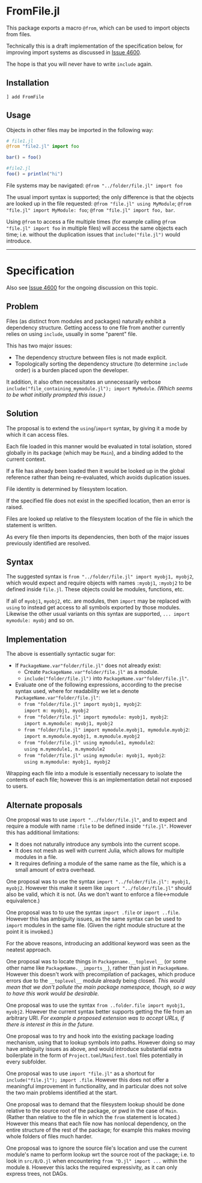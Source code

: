 # FromFile.jl

This package exports a macro `@from`, which can be used to import objects from files.

Technically this is a draft implementation of the specification below, for improving import systems as discussed in [Issue 4600](https://github.com/JuliaLang/julia/issues/4600).

The hope is that you will never have to write `include` again.

## Installation
```
] add FromFile
```

## Usage

Objects in other files may be imported in the following way:

```julia
# file1.jl
@from "file2.jl" import foo

bar() = foo()

#file2.jl
foo() = println("hi")
```

File systems may be navigated: `@from "../folder/file.jl" import foo`

The usual import syntax is supported; the only difference is that the objects are looked up in the file requested: `@from "file.jl" using MyModule`; `@from "file.jl" import MyModule: foo`; `@from "file.jl" import foo, bar`.

Using `@from` to access a file multiple times (for example calling `@from "file.jl" import foo` in multiple files) will access the same objects each time; i.e. without the duplication issues that `include("file.jl")` would introduce.

---

# Specification

Also see [Issue 4600](https://github.com/JuliaLang/julia/issues/4600) for the ongoing discussion on this topic.

## Problem
Files (as distinct from modules and packages) naturally exhibit a dependency structure. Getting access to one file from another currently relies on using `include`, usually in some "parent" file.

This has two major issues:
- The dependency structure between files is not made explicit.
- Topologically sorting the dependency structure (to determine `include` order) is a burden placed upon the developer.

It addition, it also often necessitates an unnecessarily verbose `include("file_containing_mymodule.jl"); import MyModule`. _(Which seems to be what initially prompted this issue.)_

## Solution

The proposal is to extend the `using`/`import` syntax, by giving it a mode by which it can access files.

Each file loaded in this manner would be evaluated in total isolation, stored globally in its package (which may be `Main`), and a binding added to the current context.

If a file has already been loaded then it would be looked up in the global reference rather than being re-evaluated, which avoids duplication issues.

File identity is determined by filesystem location.

If the specified file does not exist in the specified location, then an error is raised.

Files are looked up relative to the filesystem location of the file in which the statement is written.

As every file then imports its dependencies, then both of the major issues previously identified are resolved.

## Syntax

The suggested syntax is `from "../folder/file.jl" import myobj1, myobj2`, which would expect and require objects with names `:myobj1`, `:myobj2` to be defined inside `file.jl`. These objects could be modules, functions, etc.

If all of `myobj1`, `myobj2`, etc. are modules, then `import` may be replaced with `using` to instead get access to all symbols exported by those modules. Likewise the other usual variants on this syntax are supported, `... import mymodule: myobj` and so on.

## Implementation

The above is essentially syntactic sugar for:
- If `PackageName.var"folder/file.jl"` does not already exist:
    - Create `PackageName.var"folder/file.jl"` as a module.
    - `include("folder/file.jl")` into `PackageName.var"folder/file.jl"`.
- Evaluate one of the following expressions, according to the precise syntax used, where for readability we let `m` denote `PackageName.var"folder/file.jl"`:
    - `from "folder/file.jl" import myobj1, myobj2`:  
    `import m: myobj1, myobj2`
    - `from "folder/file.jl" import mymodule: myobj1, myobj2`:  
    `import m.mymodule: myobj1, myobj2`
    - `from "folder/file.jl" import mymodule.myobj1, mymodule.myobj2`:  
    `import m.mymodule.myobj1, m.mymodule.myobj2`
    - `from "folder/file.jl" using mymodule1, mymodule2`:  
    `using m.mymodule1, m.mymodule2`
    - `from "folder/file.jl" using mymodule: myobj1, myobj2`:  
    `using m.mymodule: myobj1, myobj2`
    
Wrapping each file into a module is essentially necessary to isolate the contents of each file; however this is an implementation detail not exposed to users.

## Alternate proposals

One proposal was to use `import "../folder/file.jl"`, and to expect and require a module with name `:file` to be defined inside `"file.jl"`. However this has additional limitations:
- It does not naturally introduce any symbols into the current scope.
- It does not mesh as well with current Julia, which allows for multiple modules in a file.
- It requires defining a module of the same name as the file, which is a small amount of extra overhead.

One proposal was to use the syntax `import "../folder/file.jl": myobj1, myobj2`. However this make it seem like `import "../folder/file.jl"` should also be valid, which it is not. (As we don't want to enforce a file<->module equivalence.)

One proposal was to to use the syntax `import .file` or `import ..file`. However this has ambiguity issues, as the same syntax can be used to `import` modules in the same file. (Given the right module structure at the point it is invoked.)

For the above reasons, introducing an additional keyword was seen as the neatest approach.

One proposal was to locate things in `Packagename.__toplevel__` (or some other name like `PackageName.__imports__`), rather than just in `PackageName`. However this doesn't work with precompilation of packages, which produce errors due to the `__toplevel__` module already being closed. _This would mean that we don't pollute the main package namespace, though, so a way to have this work would be desirable._

One proposal was to use the syntax `from ..folder.file import myobj1, myobj2`. However the current syntax better supports getting the file from an arbitrary URI. _For example a proposed extension was to accept URLs, if there is interest in this in the future._

One proposal was to try and hook into the existing package loading mechanism, using that to lookup symbols into paths. However doing so may have ambiguity issues as above, and would introduce substantial extra boilerplate in the form of `Project.toml`/`Manifest.toml` files potentially in every subfolder.

One proposal was to use `import "file.jl"` as a shortcut for `include("file.jl"); import .file`. However this does not offer a meaningful improvement in functionality, and in particular does not solve the two main problems identified at the start.

One proposal was to demand that the filesystem lookup should be done relative to the source root of the package, or pwd in the case of `Main`. (Rather than relative to the file in which the `from` statement is located.) However this means that each file now has nonlocal dependency, on the entire structure of the rest of the package; for example this makes moving whole folders of files much harder.

One proposal was to ignore the source file's location and use the current module's name to perform lookup wrt the source root of the package; i.e. to look in `src/B/D.jl` when encountering `from "D.jl" import ...` within the module `B`. However this lacks the required expressivity, as it can only express trees, not DAGs.
